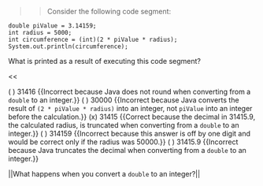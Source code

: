 >>Consider the following code segment:
<pre><code>double piValue = 3.14159;
int radius = 5000;
int circumference = (int)(2 * piValue * radius);
System.out.println(circumference);
</code></pre>
<p>What is printed as a result of executing this code segment?</p><<

( ) 31416 {{Incorrect because Java does not round when converting from a <code>double</code> to an integer.}}
( ) 30000 {{Incorrect because Java converts the result of <code>(2 * piValue * radius)</code> into an integer, not <code>piValue</code> into an integer before the calculation.}}
(x) 31415 {{Correct because the decimal in 31415.9, the calculated radius, is truncated when converting from a <code>double</code> to an integer.}}
( ) 314159 {{Incorrect because this answer is off by one digit and would be correct only if the radius was 50000.}}
( ) 31415.9 {{Incorrect because Java truncates the decimal when converting from a <code>double</code> to an integer.}}

||What happens when you convert a <code>double</code> to an integer?||

